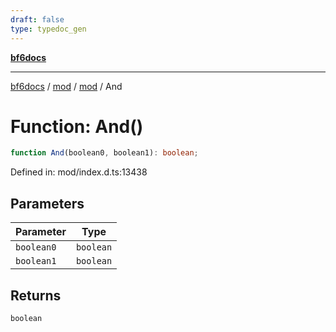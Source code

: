 ```yaml
---
draft: false
type: typedoc_gen
---
```


[**bf6docs**](../../../_index.md)

***

[bf6docs](../../../_index.md) / [mod](../../_index.md) / [mod](../_index.md) / And

# Function: And()

```ts
function And(boolean0, boolean1): boolean;
```

Defined in: mod/index.d.ts:13438

## Parameters

| Parameter | Type |
| ------ | ------ |
| `boolean0` | `boolean` |
| `boolean1` | `boolean` |

## Returns

`boolean`
